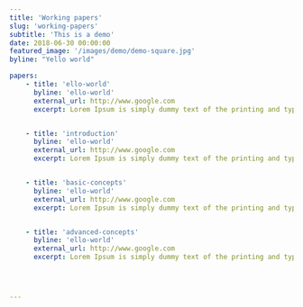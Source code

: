 ```yaml
---
title: 'Working papers'
slug: 'working-papers'
subtitle: 'This is a demo'
date: 2018-06-30 00:00:00
featured_image: '/images/demo/demo-square.jpg'
byline: "Yello world"

papers:
    - title: 'ello-world'
      byline: 'ello-world'
      external_url: http://www.google.com
      excerpt: Lorem Ipsum is simply dummy text of the printing and typesetting industry. Lorem Ipsum has been the industry's standard dummy text ever since the 1500s, when an unknown printer took a galley of type and scrambled it to make a type specimen book. It has survived not only five centuries, but also the leap into electronic typesetting, remaining essentially unchanged. It was popularised in the 1960s with the release of Letraset sheets containing Lorem Ipsum passages, and more recently with desktop publishing software like Aldus PageMaker including versions of Lorem Ipsum.


    - title: 'introduction'
      byline: 'ello-world'
      external_url: http://www.google.com
      excerpt: Lorem Ipsum is simply dummy text of the printing and typesetting industry. Lorem Ipsum has been the industry's standard dummy text ever since the 1500s, when an unknown printer took a galley of type and scrambled it to make a type specimen book. It has survived not only five centuries, but also the leap into electronic typesetting, remaining essentially unchanged. It was popularised in the 1960s with the release of Letraset sheets containing Lorem Ipsum passages, and more recently with desktop publishing software like Aldus PageMaker including versions of Lorem Ipsum.


    - title: 'basic-concepts'
      byline: 'ello-world'
      external_url: http://www.google.com
      excerpt: Lorem Ipsum is simply dummy text of the printing and typesetting industry. Lorem Ipsum has been the industry's standard dummy text ever since the 1500s, when an unknown printer took a galley of type and scrambled it to make a type specimen book. It has survived not only five centuries, but also the leap into electronic typesetting, remaining essentially unchanged. It was popularised in the 1960s with the release of Letraset sheets containing Lorem Ipsum passages, and more recently with desktop publishing software like Aldus PageMaker including versions of Lorem Ipsum.


    - title: 'advanced-concepts'
      byline: 'ello-world'
      external_url: http://www.google.com
      excerpt: Lorem Ipsum is simply dummy text of the printing and typesetting industry. Lorem Ipsum has been the industry's standard dummy text ever since the 1500s, when an unknown printer took a galley of type and scrambled it to make a type specimen book. It has survived not only five centuries, but also the leap into electronic typesetting, remaining essentially unchanged. It was popularised in the 1960s with the release of Letraset sheets containing Lorem Ipsum passages, and more recently with desktop publishing software like Aldus PageMaker including versions of Lorem Ipsum.




---
```

